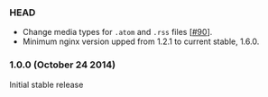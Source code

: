 ### HEAD

* Change media types for `.atom` and `.rss` files
  [[#90](https://github.com/h5bp/server-configs-apache/issues/90)].
* Minimum nginx version upped from 1.2.1 to current stable, 1.6.0.

### 1.0.0 (October 24 2014)

Initial stable release
